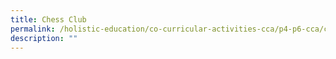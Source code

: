 ```yaml
---
title: Chess Club
permalink: /holistic-education/co-curricular-activities-cca/p4-p6-cca/cognitive/chess-club
description: ""
---
```

